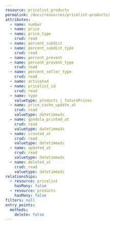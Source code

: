 ```yaml
---
resource: pricelist_products
permalink: /docs/resources/pricelist-products/
attributes:
  - name: number
  - name: price
  - name: price_type
    crud: read
  - name: percent_subdist
  - name: percent_subdist_type
    crud: read
  - name: percent_prevent
  - name: percent_prevent_type
    crud: read
  - name: percent_seller_type
    crud: read
  - name: activated
  - name: pricelist_id
    crud: read
  - name: type
    valuetype: products | futurePrices
  - name: price_cache_update_at
    crud: read
    valuetype: datetimew3c
  - name: gondola_printed_at
    crud: read
    valuetype: datetimew3c
  - name: created_at
    crud: read
    valuetype: datetimew3c
  - name: updated_at
    crud: read
    valuetype: datetimew3c
  - name: deleted_at
    crud: read
    valuetype: datetimew3c
relationships:
  - resource: pricelist
    hasMany: false
  - resource: products
    hasMany: false
filters: null
entry_points:
  methods:
    delete: false
---
```

